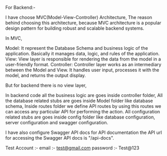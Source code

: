 For Backend:-

I have choose MVC(Model-View-Controller) Architecture, The reason behind choosing this architecture, because MVC architecture is a popular design pattern for building robust and scalable backend systems.

In MVC,

Model: It represent the Database Schema and business logic of the application. Basically it manages data, logic, and rules of the application.
View: View layer is responsible for rendering the data from the model in a user-friendly format.
Controller: Controller layer works as an intermediary between the Model and View. It handles user input, processes it with the model, and returns the output display.

But for backend there is no view layer,

In backend code all the business logic are goes inside controller folder,
All the database related stubs are goes inside Model folder like database schema,
Inside routes folder we define API routes by using this routes we can access any particular API for performing the action.
All configuration related stubs are goes inside config folder like database configuration, server configuration and swagger configuration.

I have also configure Swagger API docs for API documentation the API url for accessing the Swagger API docs is "/api-docs".

Test Account :-
email :- test@gmail.com
password :- Test@123
